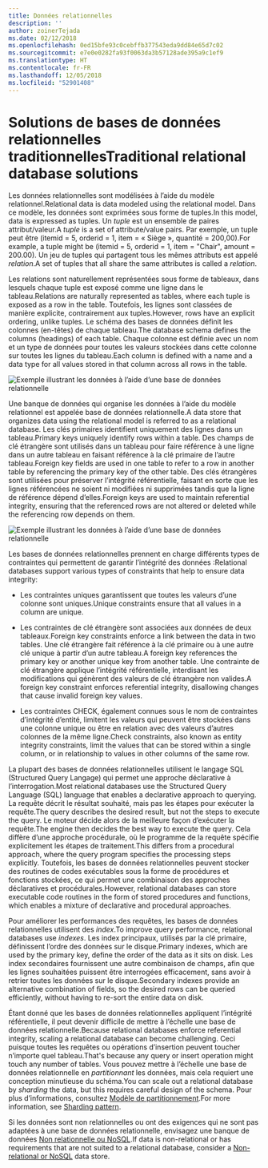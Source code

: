 ```yaml
---
title: Données relationnelles
description: ''
author: zoinerTejada
ms.date: 02/12/2018
ms.openlocfilehash: 0ed15bfe93c0cebffb377543eda9dd84e65d7c02
ms.sourcegitcommit: e7e0e0282fa93f0063da3b57128ade395a9c1ef9
ms.translationtype: HT
ms.contentlocale: fr-FR
ms.lasthandoff: 12/05/2018
ms.locfileid: "52901408"
---
```

# <a name="traditional-relational-database-solutions"></a><span data-ttu-id="171b7-102">Solutions de bases de données relationnelles traditionnelles</span><span class="sxs-lookup"><span data-stu-id="171b7-102">Traditional relational database solutions</span></span>

<span data-ttu-id="171b7-103">Les données relationnelles sont modélisées à l’aide du modèle relationnel.</span><span class="sxs-lookup"><span data-stu-id="171b7-103">Relational data is data modeled using the relational model.</span></span> <span data-ttu-id="171b7-104">Dans ce modèle, les données sont exprimées sous forme de tuples.</span><span class="sxs-lookup"><span data-stu-id="171b7-104">In this model, data is expressed as tuples.</span></span> <span data-ttu-id="171b7-105">Un *tuple* est un ensemble de paires attribut/valeur.</span><span class="sxs-lookup"><span data-stu-id="171b7-105">A *tuple* is a set of attribute/value pairs.</span></span> <span data-ttu-id="171b7-106">Par exemple, un tuple peut être (itemid = 5, orderid = 1, item = « Siège », quantité = 200,00).</span><span class="sxs-lookup"><span data-stu-id="171b7-106">For example, a tuple might be (itemid = 5, orderid = 1, item = "Chair", amount = 200.00).</span></span> <span data-ttu-id="171b7-107">Un jeu de tuples qui partagent tous les mêmes attributs est appelé *relation*.</span><span class="sxs-lookup"><span data-stu-id="171b7-107">A set of tuples that all share the same attributes is called a *relation*.</span></span> 

<span data-ttu-id="171b7-108">Les relations sont naturellement représentées sous forme de tableaux, dans lesquels chaque tuple est exposé comme une ligne dans le tableau.</span><span class="sxs-lookup"><span data-stu-id="171b7-108">Relations are naturally represented as tables, where each tuple is exposed as a row in the table.</span></span> <span data-ttu-id="171b7-109">Toutefois, les lignes sont classées de manière explicite, contrairement aux tuples.</span><span class="sxs-lookup"><span data-stu-id="171b7-109">However, rows have an explicit ordering, unlike tuples.</span></span> <span data-ttu-id="171b7-110">Le schéma des bases de données définit les colonnes (en-têtes) de chaque tableau.</span><span class="sxs-lookup"><span data-stu-id="171b7-110">The database schema defines the columns (headings) of each table.</span></span> <span data-ttu-id="171b7-111">Chaque colonne est définie avec un nom et un type de données pour toutes les valeurs stockées dans cette colonne sur toutes les lignes du tableau.</span><span class="sxs-lookup"><span data-stu-id="171b7-111">Each column is defined with a name and a data type for all values stored in that column across all rows in the table.</span></span>

![Exemple illustrant les données à l’aide d’une base de données relationnelle](../images/example-relational.png)

<span data-ttu-id="171b7-113">Une banque de données qui organise les données à l’aide du modèle relationnel est appelée base de données relationnelle.</span><span class="sxs-lookup"><span data-stu-id="171b7-113">A data store that organizes data using the relational model is referred to as a relational database.</span></span> <span data-ttu-id="171b7-114">Les clés primaires identifient uniquement des lignes dans un tableau.</span><span class="sxs-lookup"><span data-stu-id="171b7-114">Primary keys uniquely identify rows within a table.</span></span> <span data-ttu-id="171b7-115">Des champs de clé étrangère sont utilisés dans un tableau pour faire référence à une ligne dans un autre tableau en faisant référence à la clé primaire de l’autre tableau.</span><span class="sxs-lookup"><span data-stu-id="171b7-115">Foreign key fields are used in one table to refer to a row in another table by referencing the primary key of the other table.</span></span> <span data-ttu-id="171b7-116">Des clés étrangères sont utilisées pour préserver l’intégrité référentielle, faisant en sorte que les lignes référencées ne soient ni modifiées ni supprimées tandis que la ligne de référence dépend d’elles.</span><span class="sxs-lookup"><span data-stu-id="171b7-116">Foreign keys are used to maintain referential integrity, ensuring that the referenced rows are not altered or deleted while the referencing row depends on them.</span></span> 

![Exemple illustrant les données à l’aide d’une base de données relationnelle](../images/example-relational2.png)

<span data-ttu-id="171b7-118">Les bases de données relationnelles prennent en charge différents types de contraintes qui permettent de garantir l’intégrité des données :</span><span class="sxs-lookup"><span data-stu-id="171b7-118">Relational databases support various types of constraints that help to ensure data integrity:</span></span>

- <span data-ttu-id="171b7-119">Les contraintes uniques garantissent que toutes les valeurs d’une colonne sont uniques.</span><span class="sxs-lookup"><span data-stu-id="171b7-119">Unique constraints ensure that all values in a column are unique.</span></span> 

- <span data-ttu-id="171b7-120">Les contraintes de clé étrangère sont associées aux données de deux tableaux.</span><span class="sxs-lookup"><span data-stu-id="171b7-120">Foreign key constraints enforce a link between the data in two tables.</span></span> <span data-ttu-id="171b7-121">Une clé étrangère fait référence à la clé primaire ou à une autre clé unique à partir d’un autre tableau.</span><span class="sxs-lookup"><span data-stu-id="171b7-121">A foreign key references the primary key or another unique key from another table.</span></span> <span data-ttu-id="171b7-122">Une contrainte de clé étrangère applique l’intégrité référentielle, interdisant les modifications qui génèrent des valeurs de clé étrangère non valides.</span><span class="sxs-lookup"><span data-stu-id="171b7-122">A foreign key constraint enforces referential integrity, disallowing changes that cause invalid foreign key values.</span></span>

- <span data-ttu-id="171b7-123">Les contraintes CHECK, également connues sous le nom de contraintes d’intégrité d’entité, limitent les valeurs qui peuvent être stockées dans une colonne unique ou être en relation avec des valeurs d’autres colonnes de la même ligne.</span><span class="sxs-lookup"><span data-stu-id="171b7-123">Check constraints, also known as entity integrity constraints, limit the values that can be stored within a single column, or in relationship to values in other columns of the same row.</span></span> 

<span data-ttu-id="171b7-124">La plupart des bases de données relationnelles utilisent le langage SQL (Structured Query Langage) qui permet une approche déclarative à l’interrogation.</span><span class="sxs-lookup"><span data-stu-id="171b7-124">Most relational databases use the Structured Query Language (SQL) language that enables a declarative approach to querying.</span></span> <span data-ttu-id="171b7-125">La requête décrit le résultat souhaité, mais pas les étapes pour exécuter la requête.</span><span class="sxs-lookup"><span data-stu-id="171b7-125">The query describes the desired result, but not the steps to execute the query.</span></span> <span data-ttu-id="171b7-126">Le moteur décide alors de la meilleure façon d’exécuter la requête.</span><span class="sxs-lookup"><span data-stu-id="171b7-126">The engine then decides the best way to execute the query.</span></span> <span data-ttu-id="171b7-127">Cela diffère d’une approche procédurale, où le programme de la requête spécifie explicitement les étapes de traitement.</span><span class="sxs-lookup"><span data-stu-id="171b7-127">This differs from a procedural approach, where the query program specifies the processing steps explicitly.</span></span> <span data-ttu-id="171b7-128">Toutefois, les bases de données relationnelles peuvent stocker des routines de codes exécutables sous la forme de procédures et fonctions stockées, ce qui permet une combinaison des approches déclaratives et procédurales.</span><span class="sxs-lookup"><span data-stu-id="171b7-128">However, relational databases can store executable code routines in the form of stored procedures and functions, which enables a mixture of declarative and procedural approaches.</span></span>

<span data-ttu-id="171b7-129">Pour améliorer les performances des requêtes, les bases de données relationnelles utilisent des *index*.</span><span class="sxs-lookup"><span data-stu-id="171b7-129">To improve query performance, relational databases use *indexes*.</span></span> <span data-ttu-id="171b7-130">Les index principaux, utilisés par la clé primaire, définissent l’ordre des données sur le disque.</span><span class="sxs-lookup"><span data-stu-id="171b7-130">Primary indexes, which are used by the primary key, define the order of the data as it sits on disk.</span></span> <span data-ttu-id="171b7-131">Les index secondaires fournissent une autre combinaison de champs, afin que les lignes souhaitées puissent être interrogées efficacement, sans avoir à retrier toutes les données sur le disque.</span><span class="sxs-lookup"><span data-stu-id="171b7-131">Secondary indexes provide an alternative combination of fields, so the desired rows can be queried efficiently, without having to re-sort the entire data on disk.</span></span>

<span data-ttu-id="171b7-132">Étant donné que les bases de données relationnelles appliquent l’intégrité référentielle, il peut devenir difficile de mettre à l’échelle une base de données relationnelle.</span><span class="sxs-lookup"><span data-stu-id="171b7-132">Because relational databases enforce referential integrity, scaling a relational database can become challenging.</span></span> <span data-ttu-id="171b7-133">Ceci puisque toutes les requêtes ou opérations d’insertion peuvent toucher n’importe quel tableau.</span><span class="sxs-lookup"><span data-stu-id="171b7-133">That's because any query or insert operation might touch any number of tables.</span></span> <span data-ttu-id="171b7-134">Vous pouvez mettre à l’échelle une base de données relationnelle en *partitionnant* les données, mais cela requiert une conception minutieuse du schéma.</span><span class="sxs-lookup"><span data-stu-id="171b7-134">You can scale out a relational database by *sharding* the data, but this requires careful design of the schema.</span></span> <span data-ttu-id="171b7-135">Pour plus d’informations, consultez [Modèle de partitionnement](../../patterns/sharding.md).</span><span class="sxs-lookup"><span data-stu-id="171b7-135">For more information, see [Sharding pattern](../../patterns/sharding.md).</span></span>

<span data-ttu-id="171b7-136">Si les données sont non relationnelles ou ont des exigences qui ne sont pas adaptées à une base de données relationnelle, envisagez une banque de données [Non relationnelle ou NoSQL](../big-data/non-relational-data.md).</span><span class="sxs-lookup"><span data-stu-id="171b7-136">If data is non-relational or has requirements that are not suited to a relational database, consider a [Non-relational or NoSQL](../big-data/non-relational-data.md) data store.</span></span>
